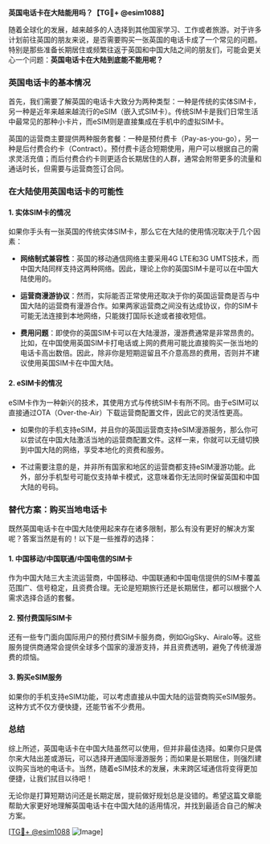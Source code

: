 **英国电话卡在大陆能用吗？【TG💪+ @esim1088】**

随着全球化的发展，越来越多的人选择到其他国家学习、工作或者旅游。对于许多计划前往英国的朋友来说，是否需要购买一张英国的电话卡成了一个常见的问题。特别是那些准备长期居住或频繁往返于英国和中国大陆之间的朋友们，可能会更关心一个问题：**英国电话卡在大陆到底能不能用呢？**

### 英国电话卡的基本情况

首先，我们需要了解英国的电话卡大致分为两种类型：一种是传统的实体SIM卡，另一种是近年来越来越流行的eSIM（嵌入式SIM卡）。传统SIM卡是我们日常生活中最常见的那种小卡片，而eSIM则是直接集成在手机中的虚拟SIM卡。

英国的运营商主要提供两种服务套餐：一种是预付费卡（Pay-as-you-go），另一种是后付费合约卡（Contract）。预付费卡适合短期使用，用户可以根据自己的需求灵活充值；而后付费合约卡则更适合长期居住的人群，通常会附带更多的流量和通话时长，但需要与运营商签订合同。

### 在大陆使用英国电话卡的可能性

#### 1. 实体SIM卡的情况
如果你手头有一张英国的传统实体SIM卡，那么它在大陆的使用情况取决于几个因素：

- **网络制式兼容性**：英国的移动通信网络主要采用4G LTE和3G UMTS技术，而中国大陆同样支持这两种网络。因此，理论上你的英国SIM卡是可以在中国大陆使用的。
  
- **运营商漫游协议**：然而，实际能否正常使用还取决于你的英国运营商是否与中国大陆的运营商有漫游合作。如果两家运营商之间没有达成协议，你的SIM卡可能无法连接到本地网络，只能拨打国际长途或者接收短信。

- **费用问题**：即使你的英国SIM卡可以在大陆漫游，漫游费通常是非常昂贵的。比如，在中国使用英国SIM卡打电话或上网的费用可能比直接购买一张当地的电话卡高出数倍。因此，除非你是短期逗留且不介意高昂的费用，否则并不建议使用英国SIM卡在中国大陆。

#### 2. eSIM卡的情况
eSIM卡作为一种新兴的技术，其使用方式与传统SIM卡有所不同。由于eSIM可以直接通过OTA（Over-the-Air）下载运营商配置文件，因此它的灵活性更高。

- 如果你的手机支持eSIM，并且你的英国运营商支持eSIM漫游服务，那么你可以尝试在中国大陆激活当地的运营商配置文件。这样一来，你就可以无缝切换到中国大陆的网络，享受本地化的资费和服务。

- 不过需要注意的是，并非所有国家和地区的运营商都支持eSIM漫游功能。此外，部分手机型号可能仅支持单卡模式，这意味着你无法同时保留英国和中国大陆的号码。

### 替代方案：购买当地电话卡

既然英国电话卡在中国大陆使用起来存在诸多限制，那么有没有更好的解决方案呢？答案当然是有的！以下是一些推荐的选择：

#### 1. 中国移动/中国联通/中国电信的SIM卡
作为中国大陆三大主流运营商，中国移动、中国联通和中国电信提供的SIM卡覆盖范围广、信号稳定，且资费合理。无论是短期旅行还是长期居住，都可以根据个人需求选择合适的套餐。

#### 2. 预付费国际SIM卡
还有一些专门面向国际用户的预付费SIM卡服务商，例如GigSky、Airalo等。这些服务提供商通常会提供全球多个国家的漫游支持，并且资费透明，避免了传统漫游费的烦恼。

#### 3. 购买eSIM服务
如果你的手机支持eSIM功能，可以考虑直接从中国大陆的运营商购买eSIM服务。这种方式不仅方便快捷，还能节省不少费用。

### 总结

综上所述，英国电话卡在中国大陆虽然可以使用，但并非最佳选择。如果你只是偶尔来大陆出差或游玩，可以选择开通国际漫游服务；而如果是长期居住，则强烈建议购买当地的电话卡。当然，随着eSIM技术的发展，未来跨区域通信将变得更加便捷，让我们拭目以待吧！

无论你是打算短期访问还是长期定居，提前做好规划总是没错的。希望这篇文章能帮助大家更好地理解英国电话卡在中国大陆的适用情况，并找到最适合自己的解决方案。

[[TG💪+ @esim1088](https://t.me/s/esim1088) ![Image](https://i.postimg.cc/4NQfJmqS/Snipaste-2025-05-13-00-14-12.png)]